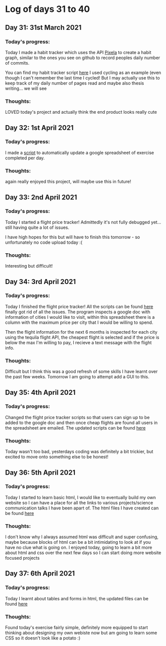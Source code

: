 # Log of days 31 to 40

## Day 31: 31st March 2021

### Today's progress:

Today I made a habit tracker which uses the API [Pixela](https://pixe.la/) to create a habit graph, similar to the ones you see on github to record peoples daily number of commits.

You can find my habit tracker script [here](https://github.com/blain1995/100DaysOfCode/blob/main/scripts/days31to40/day31/day31_main.py) I used cycling as an example (even though I can't remember the last time I cycled! But I may actually use this to keep track of my daily number of pages read and maybe also thesis writing... we will see

### Thoughts:

LOVED today's project and actually think the end product looks really cute

## Day 32: 1st April 2021

### Today's progress:

I made a [script](https://github.com/blain1995/100DaysOfCode/blob/main/scripts/days31to40/day32/day32_main.py) to automatically update a google spreadsheet of exercise completed per day.

### Thoughts:

again really enjoyed this project, will maybe use this in future!

## Day 33: 2nd April 2021

### Today's progress:

Today I started a flight price tracker! Admittedly it's not fully debugged yet... still having quite a lot of issues.

I have high hopes for this but will have to finish this tomorrow - so unfortunately no code upload today :(

### Thoughts:

Interesting but difficult!

## Day 34: 3rd April 2021

### Today's progress:

Today I finished the flight price tracker! All the scripts can be found [here](https://github.com/blain1995/100DaysOfCode/blob/main/scripts/days31to40/day33) finally got rid of all the issues. The program inspects a google doc with information of cities I would like to visit, within this spreadsheet there is a column with the maximum price per city that I would be willing to spend. 

Then the flight information for the next 6 months is inspected for each city using the tequila flight API, the cheapest flight is selected and if the price is below the max I'm willing to pay, I recieve a text message with the flight info. 

### Thoughts:

Difficult but I think this was a good refresh of some skills I have learnt over the past few weeks. Tomorrow I am going to attempt add a GUI to this.

## Day 35: 4th April 2021

### Today's progress:

Changed the flight price tracker scripts so that users can sign up to be added to the google doc and then once cheap flights are found all users in the spreadsheet are emailed. The updated scripts can be found [here](https://github.com/blain1995/100DaysOfCode/blob/main/scripts/days31to40/day35)

### Thoughts:

Today wasn't too bad, yesterdays coding was definitely a bit trickier, but excited to move onto something else to be honest!

## Day 36: 5th April 2021

### Today's progress:

Today I started to learn basic html, I would like to eventually build my own website so I can have a place for all the links to various projects/science communication talks I have been apart of. The html files I have created can be found [here](https://github.com/blain1995/100DaysOfCode/blob/main/scripts/days31to40/day36)

### Thoughts:

I don't know why I always assumed html was difficult and super confusing, maybe because blocks of html can be a bit intimidating to look at if you have no clue what is going on. I enjoyed today, going to learn a bit more about html and css over the next few days so I can start doing more website focused projects

## Day 37: 6th April 2021

### Today's progress:

Today I learnt about tables and forms in html, the updated files can be found [here](https://github.com/blain1995/100DaysOfCode/blob/main/scripts/days31to40/day37)

### Thoughts:

Found today's exercise fairly simple, definitely more equipped to start thinking about designing my own webiste now but am going to learn some CSS so it doesn't look like a potato :)
